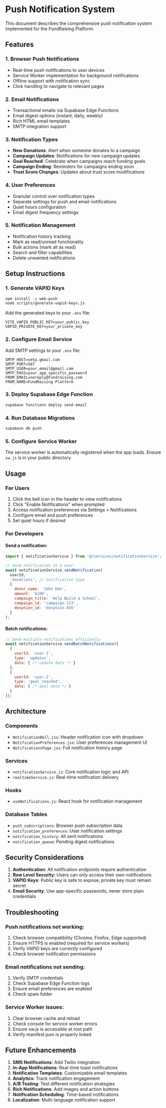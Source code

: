 # Push Notification System

This document describes the comprehensive push notification system implemented for the FundRaising Platform.

## Features

### 1. Browser Push Notifications
- Real-time push notifications to user devices
- Service Worker implementation for background notifications
- Offline support with notification sync
- Click handling to navigate to relevant pages

### 2. Email Notifications  
- Transactional emails via Supabase Edge Functions
- Email digest options (instant, daily, weekly)
- Rich HTML email templates
- SMTP integration support

### 3. Notification Types
- **New Donations**: Alert when someone donates to a campaign
- **Campaign Updates**: Notifications for new campaign updates
- **Goal Reached**: Celebrate when campaigns reach funding goals
- **Campaign Ending**: Reminders for campaigns ending soon
- **Trust Score Changes**: Updates about trust score modifications

### 4. User Preferences
- Granular control over notification types
- Separate settings for push and email notifications
- Quiet hours configuration
- Email digest frequency settings

### 5. Notification Management
- Notification history tracking
- Mark as read/unread functionality
- Bulk actions (mark all as read)
- Search and filter capabilities
- Delete unwanted notifications

## Setup Instructions

### 1. Generate VAPID Keys
```bash
npm install -g web-push
node scripts/generate-vapid-keys.js
```

Add the generated keys to your `.env` file:
```env
VITE_VAPID_PUBLIC_KEY=your_public_key
VAPID_PRIVATE_KEY=your_private_key
```

### 2. Configure Email Service
Add SMTP settings to your `.env` file:
```env
SMTP_HOST=smtp.gmail.com
SMTP_PORT=587
SMTP_USER=your_email@gmail.com
SMTP_PASS=your_app_specific_password
FROM_EMAIL=noreply@fundraising.com
FROM_NAME=FundRaising Platform
```

### 3. Deploy Supabase Edge Function
```bash
supabase functions deploy send-email
```

### 4. Run Database Migrations
```bash
supabase db push
```

### 5. Configure Service Worker
The service worker is automatically registered when the app loads. Ensure `sw.js` is in your public directory.

## Usage

### For Users
1. Click the bell icon in the header to view notifications
2. Click "Enable Notifications" when prompted
3. Access notification preferences via Settings > Notifications
4. Configure email and push preferences
5. Set quiet hours if desired

### For Developers

#### Send a notification:
```javascript
import { notificationService } from '@/services/notificationService';

// Send notification to a user
await notificationService.sendNotification(
  userId,
  'donations', // notification type
  {
    donor_name: 'John Doe',
    amount: '$100',
    campaign_title: 'Help Build a School',
    campaign_id: 'campaign-123',
    donation_id: 'donation-456'
  }
);
```

#### Batch notifications:
```javascript
// Send multiple notifications efficiently
await notificationService.sendBatchNotifications([
  {
    userId: 'user-1',
    type: 'updates',
    data: { /* update data */ }
  },
  {
    userId: 'user-2',
    type: 'goal_reached',
    data: { /* goal data */ }
  }
]);
```

## Architecture

### Components
- `NotificationBell.jsx`: Header notification icon with dropdown
- `NotificationPreferences.jsx`: User preferences management UI
- `NotificationsPage.jsx`: Full notification history page

### Services
- `notificationService.js`: Core notification logic and API
- `realtimeService.js`: Real-time notification delivery

### Hooks
- `useNotifications.js`: React hook for notification management

### Database Tables
- `push_subscriptions`: Browser push subscription data
- `notification_preferences`: User notification settings
- `notification_history`: All sent notifications
- `notification_queue`: Pending digest notifications

## Security Considerations

1. **Authentication**: All notification endpoints require authentication
2. **Row Level Security**: Users can only access their own notifications
3. **VAPID Keys**: Public key is safe to expose, private key must remain secret
4. **Email Security**: Use app-specific passwords, never store plain credentials

## Troubleshooting

### Push notifications not working:
1. Check browser compatibility (Chrome, Firefox, Edge supported)
2. Ensure HTTPS is enabled (required for service workers)
3. Verify VAPID keys are correctly configured
4. Check browser notification permissions

### Email notifications not sending:
1. Verify SMTP credentials
2. Check Supabase Edge Function logs
3. Ensure email preferences are enabled
4. Check spam folder

### Service Worker issues:
1. Clear browser cache and reload
2. Check console for service worker errors
3. Ensure sw.js is accessible at root path
4. Verify manifest.json is properly linked

## Future Enhancements

1. **SMS Notifications**: Add Twilio integration
2. **In-App Notifications**: Real-time toast notifications
3. **Notification Templates**: Customizable email templates
4. **Analytics**: Track notification engagement
5. **A/B Testing**: Test different notification strategies
6. **Rich Notifications**: Add images and action buttons
7. **Notification Scheduling**: Time-based notifications
8. **Localization**: Multi-language notification support
